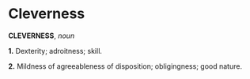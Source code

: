 # Cleverness

**CLEVERNESS**, _noun_

**1.** Dexterity; adroitness; skill.

**2.** Mildness of agreeableness of disposition; obligingness; good nature.